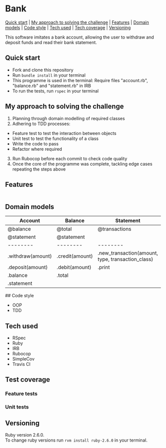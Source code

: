 # Bank

[Quick start](#quick-start) | [My approach to solving the challenge](#my-approach-to-solving-the-challenge) |
[Features](#features) | [Domain models](#domain-models) | [Code style](#code-style) |
[Tech used](#tech-used) | [Tech coverage](#tech-coverage) | [Versioning](#versioning)

This software imitates a bank account, allowing the user to withdraw and deposit
funds and read their bank statement.

## Quick start

- Fork and clone this repository
- Run ```bundle install``` in your terminal
- This programme is used in the terminal: Require files "account.rb",
"balance.rb" and "statement.rb" in IRB
- To run the tests, run ```rspec``` in your terminal

## My approach to solving the challenge

1. Planning through domain modelling of required classes
2. Adhering to TDD processes:
  - Feature test to test the interaction between objects
  - Unit test to test the functionality of a class
  - Write the code to pass
  - Refactor where required
3. Run Rubocop before each commit to check code quality
4. Once the core of the programme was complete, tackling edge cases repeating
the steps above

## Features

```

```

## Domain models

| Account | Balance | Statement | Transaction |
| ------- | ------- | --------- | ----------- |
| @balance | @total | @transactions | @transaction
| @statement | @statement | | |
| -------- | -------- | -------- | -------- |
| .withdraw(amount) | .credit(amount) | .new_transaction(amount, type, transaction_class) | |
| .deposit(amount) | .debit(amount) | .print | |
| .balance | .total | | |
| .statement | | | |

## Code style
- OOP
- TDD

## Tech used
- RSpec
- Ruby
- IRB
- Rubocop
- SimpleCov
- Travis CI

## Test coverage

### Feature tests


### Unit tests

## Versioning
Ruby version 2.6.0.  
To change ruby versions run ```rvm install ruby-2.6.0``` in your terminal.
